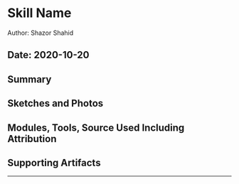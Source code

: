 #  Skill Name

Author: Shazor Shahid

Date: 2020-10-20
-----

## Summary


## Sketches and Photos


## Modules, Tools, Source Used Including Attribution


## Supporting Artifacts


-----
